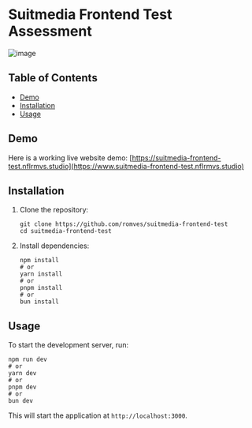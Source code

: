 # Suitmedia Frontend Test Assessment

![image](https://github.com/user-attachments/assets/1bac9925-44a5-4d36-b678-ddeb127fe7e8)


## Table of Contents

- [Demo](#demo)
- [Installation](#installation)
- [Usage](#usage)

## Demo

Here is a working live website demo:
[https://suitmedia-frontend-test.nflrmvs.studio](https://www.suitmedia-frontend-test.nflrmvs.studio)

## Installation

1. Clone the repository:

   ```
   git clone https://github.com/romves/suitmedia-frontend-test
   cd suitmedia-frontend-test
   ```

2. Install dependencies:

   ```
   npm install
   # or
   yarn install
   # or
   pnpm install
   # or
   bun install

   ```

## Usage

To start the development server, run:

```
npm run dev
# or
yarn dev
# or
pnpm dev
# or
bun dev
```

This will start the application at `http://localhost:3000`.
